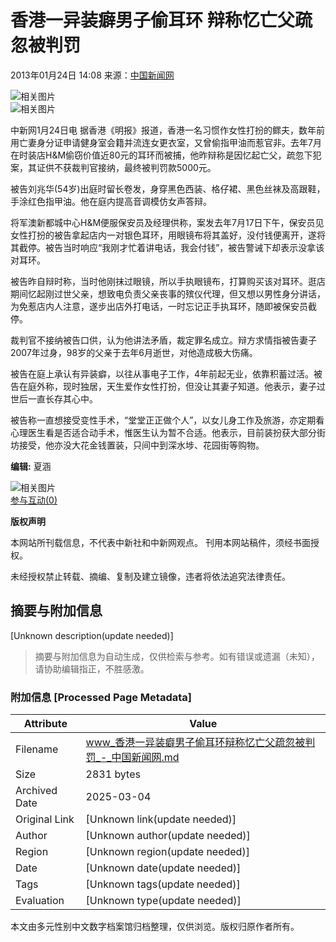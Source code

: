# 香港一异装癖男子偷耳环 辩称忆亡父疏忽被判罚

2013年01月24日 14:08  来源：[中国新闻网](http://www.chinanews.com/)  

![相关图片](http://www.chinanews.com/fileftp/2020/03/2020-03-11/U194P4T47D46410F978DT20200311093349.jpg)  
![相关图片](http://www.chinanews.com/fileftp/2020/03/2020-03-11/U194P4T47D46410F977DT20200311083723.jpg)  

中新网1月24日电 据香港《明报》报道，香港一名习惯作女性打扮的鳏夫，数年前用亡妻身分证申请健身室会籍并流连女更衣室，又曾偷指甲油而惹官非。去年7月在时装店H&M偷窃价值近80元的耳环而被捕，他昨辩称是因忆起亡父，疏忽下犯案，其证供不获裁判官接纳，最终被判罚款5000元。

被告刘兆华(54岁)出庭时留长卷发，身穿黑色西装、格仔裙、黑色丝袜及高跟鞋，手涂红色指甲油。他在庭内提高音调模仿女声答辩。

将军澳新都城中心H&M便服保安员及经理供称，案发去年7月17日下午，保安员见女性打扮的被告拿起店内一对银色耳环，用眼镜布将其盖好，没付钱便离开，遂将其截停。被告当时响应“我刚才忙着讲电话，我会付钱”，被告警诫下却表示没拿该对耳环。

被告昨自辩时称，当时他刚抹过眼镜，所以手执眼镜布，打算购买该对耳环。逛店期间忆起刚过世父亲，想致电负责父亲丧事的殡仪代理，但又想以男性身分讲话，为免惹店内人注意，遂步出店外打电话，一时忘记正手执耳环，随即被保安员截停。

裁判官不接纳被告口供，认为他讲法矛盾，裁定罪名成立。辩方求情指被告妻子2007年过身，98岁的父亲于去年6月逝世，对他造成极大伤痛。

被告在庭上承认有异装癖，以往从事电子工作，4年前起无业，依靠积蓄过活。被告在庭外称，现时独居，天生爱作女性打扮，但没让其妻子知道。他表示，妻子过世后一直长存其心中。

被告称一直想接受变性手术，“堂堂正正做个人”，以女儿身工作及旅游，亦定期看心理医生看是否适合动手术，惟医生认为暂不合适。他表示，目前装扮获大部分街坊接受，他亦没大花金钱置装，只间中到深水埗、花园街等购物。

**编辑:** 夏涵  

![相关图片](http://i3.chinanews.com/2011/news/images/1.png)  
[参与互动(0)](http://comment.chinanews.com/ci/index.php/comment/news/more/4517210)  

**版权声明**  

本网站所刊载信息，不代表中新社和中新网观点。 刊用本网站稿件，须经书面授权。  

未经授权禁止转载、摘编、复制及建立镜像，违者将依法追究法律责任。
<!-- tcd_original_link https://www.chinanews.com.cn/ga/2013/01-24/4517210.shtml -->


## 摘要与附加信息

<!-- tcd_abstract -->
[Unknown description(update needed)]
<!-- tcd_abstract_end -->

> 摘要与附加信息为自动生成，仅供检索与参考。如有错误或遗漏（未知），请协助编辑指正，不胜感激。

### 附加信息 [Processed Page Metadata]

| Attribute       | Value                                  |
|-----------------|----------------------------------------|
| Filename        | www_香港一异装癖男子偷耳环辩称忆亡父疏忽被判罚_-_中国新闻网.md                             |
| Size            | 2831 bytes                           |
| Archived Date   | 2025-03-04                             |
| Original Link   | [Unknown link(update needed)]                       |
| Author          | [Unknown author(update needed)]                               |
| Region          | [Unknown region(update needed)]                               |
| Date            | [Unknown date(update needed)]                                 |
| Tags            | [Unknown tags(update needed)]                                 |
| Evaluation            | [Unknown type(update needed)]                                 |
<!-- tcd_table_end -->

本文由多元性别中文数字档案馆归档整理，仅供浏览。版权归原作者所有。
